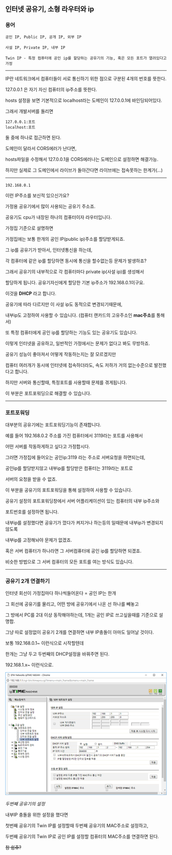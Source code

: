 ## 인터넷 공유기, 소형 라우터와 ip

### 용어
```
공인 IP, Public IP, 공개 IP, 외부 IP

사설 IP, Private IP, 내부 IP

Twin IP - 특정 컴퓨터에 공인 ip를 할당하는 공유기의 기능, 혹은 모든 포트가 열려있다고 가정
```

--------------------

IP란 네트워크에서 컴퓨터들이 서로 통신하기 위한 점으로 구분된 4개의 번호를 뜻한다.

127.0.0.1 은 자기 자신 컴퓨터의 ip주소를 뜻한다.

hosts 설정을 보면 기본적으로 localhost라는 도메인이 127.0.0.1에 바인딩되어있다.

그래서 개발서버를 돌리면
```
127.0.0.1:포트
localhost:포트
```
둘 중에 하나로 접근하면 된다.

도메인이 달라서 CORS에러가 난다면,

hosts파일을 수정해서 127.0.0.1을 CORS에러나는 도메인으로 설정하면 해결가능.

하지만 실제로 그 도메인에서 라이브가 돌아간다면 라이브에는 접속못하는 한계가(...)


---------------------

```
192.168.0.1
```
이런 IP주소를 보신적 있으신가요?

가정용 공유기에서 많이 사용되는 공유기 주소죠.

공유기도 cpu가 내장된 하나의 컴퓨터이자 라우터입니다.

가정집 기준으로 설명하면

가정집에는 보통 한개의 공인 IP(public ip)주소를 할당받게되죠.

그 ip를 공유기가 받아서, 인터넷통신을 하는데,

각 컴퓨터에 같은 ip를 할당하면 동시에 통신을 할수없는등 문제가 발생하죠?

그래서 공유기의 내부적으로 각 컴퓨터마다 private ip(사설 ip)를 생성해서

할당하게 됩니다. 공유기자신에게 할당한 기본 ip주소가 192.168.0.1이구요.

이것을 <b>DHCP</b> 라고 합니다.

공유기에 따라 다르지만 이 사설 ip도 동적으로 변경되기때문에,

내부ip도 고정하여 사용할 수 있습니다. (컴퓨터 랜카드의 고유주소인 <b>mac주소</b>를 통해서)

또 특정 컴퓨터에게 공인 ip를 할당하는 기능도 있는 공유기도 있습니다.

이렇게 인터넷을 공유하고, 일반적인 가정에서는 문제가 없다고 봐도 무방하죠.

공유기 성능이 좋아져서 어떻게 작동하는지는 잘 모르겠지만

컴퓨터 여러개가 동시에 인터넷에 접속하더라도, 속도 저하가 거의 없는수준으로 발전했다고 합니다.

하지만 서버와 통신할때, 특정포트를 사용할때 문제를 겪게됩니다.

이 부분은 포트포워딩으로 해결할 수 있습니다.

-------------------

### 포트포워딩

대부분의 공유기에는 포트포워딩기능이 존재합니다.

예를 들어 192.168.0.2 주소를 가진 컴퓨터에서 3119라는 포트를 사용해서

어떤 서버를 작동하게하고 싶다고 가정합시다.

그러면 가정집에 들어오는 공인ip:3119 라는 주소로 서버요청을 하면되는데,

공인ip를 할당받지않고 내부ip를 할당받은 컴퓨터는 3119라는 포트로

서버의 요청을 받을 수 없죠.

이 부분을 공유기의 포트포워딩을 통해 설정하여 사용할 수 있습니다.

공유기 설정의 포트포워딩창에서 서버 어플리케이션이 있는 컴퓨터의 내부 ip주소와

포트번호를 설정하면 됩니다.

내부ip를 설정했다면 공유기가 껐다가 켜지거나 하는등의 일때문에 내부ip가 변경되지않도록

내부ip를 고정해놔야 문제가 없겠죠.

혹은 서버 컴퓨터가 하나라면 그 서버컴퓨터에 공인 ip를 할당하면 되겠죠.

비슷한 방법으로 그 서버 컴퓨터의 모든 포트를 여는 방식도 있습니다.

-------------------

### 공유기 2개 연결하기

인터넷 회선이 가정집마다 하나씩들어온다 = 공인 IP는 한개

그 회선에 공유기를 물리고, 어떤 방에 공유기에서 나온 선 하나를 빼놓고

그 방에서 PC를 2대 이상 동작해야하는데, 1개는 공인 IP로 쓰고싶을때를 기준으로 설명합.

그냥 따로 설정없이 공유기 2개를 연결하면 내부 IP충돌이 아마도 일어날 것이다.

보통 192.168.0.1~ 이런식으로 시작할텐데

한개는 그냥 두고 두번째의 DHCP설정을 바꿔주면 된다.

192.168.1.x~ 이런식으로.

<img src="images/dhcp.png">

*두번째 공유기의 설정*

내부IP 충돌을 위한 설정을 했다면

첫번째 공유기의 Twin IP를 설정할때 두번째 공유기의 MAC주소로 설정하고,

두번째 공유기의 Twin IP로 공인 IP를 설정할 컴퓨터의 MAC주소를 연결하면 된다.

~~참 쉽쥬?~~